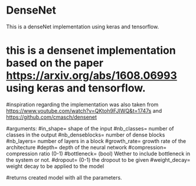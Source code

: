 # DenseNet
This is a denseNet implementation using keras and tensorflow. 



# this is a densenet implementation based on the paper https://arxiv.org/abs/1608.06993 using keras and tensorflow.
#inspiration regarding the implementation was also taken from https://www.youtube.com/watch?v=QKtoh9FJIWQ&t=1747s and https://github.com/cmasch/densenet



#arguments: 
#in_shape= shape of the input
#nb_classes= number of classes in the output
#nb_denseblocks= number of dense blocks
#nb_layers= number of layers in a block
#growth_rate= growth rate of the architecture
#depth= depth of the neural network
#compression= compression ratio (0-1)
#bottleneck= (bool) Wether to include bottleneck in the system or not.
#dropout= (0-1) the dropout to be given
#weight_decay= weight decay to be applied to the model

#returns created model with all the parameters.
